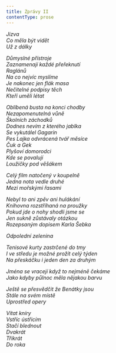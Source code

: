```yaml
---
title: Zprávy II
contentType: prose
---
```


<section>

_Jizva  
Co měla být vidět  
Už z dálky_

</section>

<section>

_Důmyslné přístroje  
Zaznamenají každé přeřeknutí  
Raglánů  
Na co nejvíc myslíme  
Je nakonec jen flák masa  
Nečitelné podpisy těch  
Kteří uměli létat_

</section>

<section>

_Oblíbená busta na konci chodby  
Nezapomenutelná vůně  
Školních záchodků  
Dodnes nevím z kterého jablka  
Se vykutálel Gagarin  
Pes Lajka odvrácená tvář měsíce  
Čuk a Gek  
Plyšoví domorodci  
Kde se povalují  
Loužičky pod věšákem_

</section>

<section>

_Celý film natočený v koupelně  
Jedna nota vedle druhé  
Mezi mořskými řasami_

</section>

<section>

_Nebyl to ani zpěv ani hulákání  
Knihovna rozstříhaná na proužky  
Pokud jde o nohy shodli jsme se  
Jen sukně zůstávaly otázkou  
Rozepsaným dopisem Karla Šebka_

</section>

<section>

_Odpolední zelenina_

</section>

<section>

_Tenisové kurty zastrčené do tmy  
I ve středu je možné prožít celý týden  
Na přeskáčku i jeden den za druhým_

</section>

<section>

_Jména se vracejí když to nejméně čekáme  
Jako kdyby půlnoc měla nějakou barvu_

</section>

<section>

_Ještě se přesvědčit že Benátky jsou  
Stále na svém místě  
Uprostřed opery_

</section>

<section>

_Vítat kníry  
Vstříc ústřicím  
Stačí blednout  
Dvakrát  
Třikrát  
Do roka_

</section>
